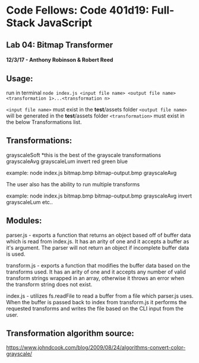 # Code Fellows: Code 401d19: Full-Stack JavaScript
## Lab 04: Bitmap Transformer
#### 12/3/17 - Anthony Robinson & Robert Reed


## Usage:
run in terminal `node index.js <input file name> <output file name> <transformation 1>...<transformation n>`

`<input file name>` must exist in the __test__/assets folder
`<output file name>` will be generated in the __test__/assets folder
`<transformation>` must exist in the below Transformations list.

## Transformations:
grayscaleSoft  *this is the best of the grayscale transformations
grayscaleAvg
grayscaleLum
invert
red
green
blue

example: node index.js bitmap.bmp bitmap-output.bmp grayscaleAvg

The user also has the ability to run multiple transforms

example: node index.js bitmap.bmp bitmap-output.bmp grayscaleAvg invert grayscaleLum etc..

## Modules:

parser.js - exports a function that returns an object based off of buffer data which is read from index.js.
  It has an arity of one and it accepts a buffer as it's argument. The parser will not return an object if incomplete buffer data is used.

transform.js - exports a function that modifies the buffer data based on the transforms used. It has an arity of one and it accepts any number of valid transform strings wrapped in an array, otherwise it throws an error when the transform string does not exist.

index.js - utilizes fs.readFile to read a buffer from a file which parser.js uses. When the buffer is passed back to index from transform.js it performs the requested transforms and writes the file based on the CLI input from the user.

## Transformation algorithm source:
https://www.johndcook.com/blog/2009/08/24/algorithms-convert-color-grayscale/
